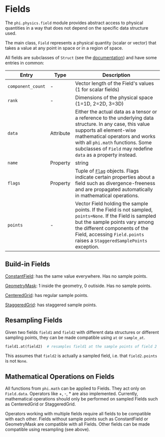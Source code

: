 # Fields

The `phi.physics.field` module provides abstract access to physical quantities in a way that does not depend on the specific data structure used.

The main class, `Field` represents a physical quantity (scalar or vector) that takes a value at any point in space or in a region of space.

All fields are subclasses of `Struct` (see the [documentation](Structs.ipynb)) and have some entries in common:

| Entry             | Type                 | Description                                                                                                                                                                                                                                                                 |
|-------------------|----------------------|-----------------------------------------------------------------------------------------------------------------------------------------------------------------------------------------------------------------------------------------------------------------------------|
| `component_count` | -                    | Vector length of the Field's values (1 for scalar fields)                                                                                                                                                                                                                   |
| `rank`            | -                    | Dimensions of the physical space (1=1D, 2=2D, 3=3D)                                                                                                                                                                                                                         |
| `data`            | Attribute | Either the actual data as a tensor or a reference to the underlying data structure. In any case, this value supports all element-wise mathematical operators and works with all `phi.math` functions. Some subclasses of `Field` may redefine `data` as a property instead. |
| `name`            | Property             | string                                                                                                                                                                                                                                                                      |
| `flags`           | Property             | Tuple of [`Flag`](../phi/field/_flag.py) objects. Flags indicate certain properties about a field such as divergence-freeness and are propagated automatically in mathematical operations.                                                                                   |
| `points`          | -                    | Vector Field holding the sample points. If the Field is not sampled, `points=None`. If the Field is sampled but the sample points vary among the different components of the Field, accessing `Field.points` raises a `StaggeredSamplePoints` exception.                    |


## Build-in Fields

[ConstantField](../phi/field/_constant.py): has the same value everywhere.
Has no sample points.

[GeometryMask](../phi/field/_mask.py): 1 inside the geometry, 0 outiside.
Has no sample points.

[CenteredGrid](../phi/field/_grid.py): has regular sample points.

[StaggeredGrid](../phi/field/_staggered_grid.py): has staggered sample points.


## Resampling Fields

Given two fields `field1` and `field2` with different data structures or different sampling points, they can be made compatible using `at` or `sample_at`.

```python
field1.at(field2)  # resamples field1 at the sample points of field 2
```

This assumes that `field2` is actually a sampled field, i.e. that `field2.points` is not `None`.


## Mathematical Operations on Fields

All functions from `phi.math` can be applied to Fields. They act only on `Field.data`.
Operators like +, -, * are also implemented.
Currently, mathematical operations should only be performed on sampled Fields such as CenteredGrid or StaggeredGrid.

Operators working with multiple fields require all fields to be compatible with each other.
Fields without sample points such as ConstantField or GeometryMask are compatible with all Fields.
Other fields can be made compatible using resampling (see above).